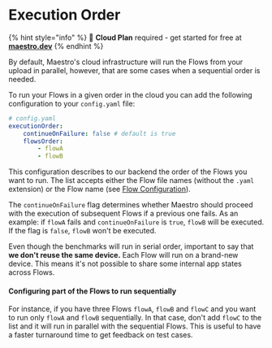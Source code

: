 # Execution Order

{% hint style="info" %}
🚀 **Cloud Plan** required - get started for free at [**maestro.dev**](https://www.maestro.dev/)
{% endhint %}

By default, Maestro's cloud infrastructure will run the Flows from your upload in parallel, however, that are some cases when a sequential order is needed.

To run your Flows in a given order in the cloud you can add the following configuration to your `config.yaml` file:

```yaml
# config.yaml
executionOrder:
    continueOnFailure: false # default is true
    flowsOrder:
        - flowA
        - flowB
```

This configuration describes to our backend the order of the Flows you want to run. The list accepts either the Flow file names (without the `.yaml` extension) or the Flow name (see [Flow Configuration](../../api-reference/configuration/flow-configuration.md)).

The `continueOnFailure` flag determines whether Maestro should proceed with the execution of subsequent Flows if a previous one fails. As an example: if `flowA` fails and `continueOnFailure` is `true`, `flowB` will be executed. If the flag is `false`, `flowB` won't be executed.

Even though the benchmarks will run in serial order, important to say that **we don't reuse the same device.** Each Flow will run on a brand-new device. This means it's not possible to share some internal app states across Flows.

#### Configuring part of the Flows to run sequentially

For instance, if you have three Flows `flowA`, `flowB` and `flowC` and you want to run only `flowA` and `flowB` sequentially. In that case, don't add `flowC` to the list and it will run in parallel with the sequential Flows. This is useful to have a faster turnaround time to get feedback on test cases.
